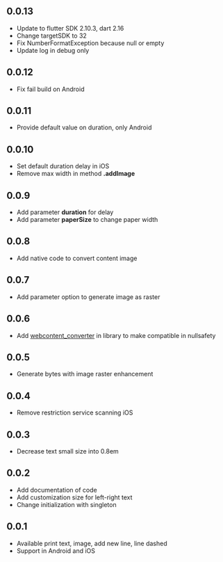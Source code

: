 ## 0.0.13

* Update to flutter SDK 2.10.3, dart 2.16
* Change targetSDK to 32
* Fix NumberFormatException because null or empty
* Update log in debug only

## 0.0.12

* Fix fail build on Android

## 0.0.11

* Provide default value on duration, only Android

## 0.0.10

* Set default duration delay in iOS
* Remove max width in method **.addImage**

## 0.0.9

* Add parameter **duration** for delay
* Add parameter **paperSize** to change paper width

## 0.0.8

* Add native code to convert content image

## 0.0.7

* Add parameter option to generate image as raster

## 0.0.6

* Add [webcontent_converter](https://pub.dev/packages/webcontent_converter) in library to make 
  compatible in nullsafety

## 0.0.5

* Generate bytes with image raster enhancement

## 0.0.4

* Remove restriction service scanning iOS

## 0.0.3

* Decrease text small size into 0.8em

## 0.0.2

* Add documentation of code
* Add customization size for left-right text
* Change initialization with singleton

## 0.0.1

* Available print text, image, add new line, line dashed
* Support in Android and iOS
